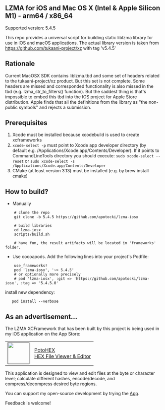 ## LZMA for iOS and Mac OS X (Intel & Apple Silicon M1) - arm64 / x86_64

Supported version: 5.4.5

This repo provides a universal script for building static liblzma library for use in iOS and macOS applications.
The actual library version is taken from https://github.com/tukaani-project/xz with tag 'v5.4.5'

## Rationale
Current MacOSX SDK contains liblzma.tbd and some set of headers related to the tukaani-project/xz product. But this set is not complete. Some headers are missed and corresponded functionality is also missed in the tbd (e.g. lzma_str_to_filters() function). But the saddest thing is that's impossible to embed this tbd into the IOS project for Apple Store distribution. Apple finds that all the definitions from the library as "the non-public symbols" and rejects a submission.

## Prerequisites
  1) Xcode must be installed because xcodebuild is used to create xcframeworks
  2) ```xcode-select -p``` must point to Xcode app developer directory (by default e.g. /Applications/Xcode.app/Contents/Developer). If it points to CommandLineTools directory you should execute:
  ```sudo xcode-select --reset``` or ```sudo xcode-select -s /Applications/Xcode.app/Contents/Developer```
  3) CMake (at least version 3.13) must be installed (e.g. by brew install cmake) 

## How to build?
 - Manually
```
    # clone the repo
    git clone -b 5.4.5 https://github.com/apotocki/lzma-iosx
    
    # build libraries
    cd lzma-iosx
    scripts/build.sh

    # have fun, the result artifacts will be located in 'frameworks' folder.
```    
 - Use cocoapods. Add the following lines into your project's Podfile:
```
    use_frameworks!
    pod 'lzma-iosx', '~> 5.4.5'
    # or optionally more precisely
    # pod 'lzma-iosx', :git => 'https://github.com/apotocki/lzma-iosx', :tag => '5.4.5.0'
```    
install new dependency:
```
   pod install --verbose
```

## As an advertisement…
The LZMA XCFramework that has been built by this project is being used in my iOS application on the App Store:

[<table align="center" border=0 cellspacing=0 cellpadding=0><tr><td><img src="https://is4-ssl.mzstatic.com/image/thumb/Purple112/v4/78/d6/f8/78d6f802-78f6-267a-8018-751111f52c10/AppIcon-0-1x_U007emarketing-0-10-0-85-220.png/460x0w.webp" width="70"/></td><td><a href="https://apps.apple.com/us/app/potohex/id1620963302">PotoHEX</a><br>HEX File Viewer & Editor</td><tr></table>]()

This application is designed to view and edit files at the byte or character level; calculate different hashes, encode/decode, and compress/decompress desired byte regions.
  
You can support my open-source development by trying the [App](https://apps.apple.com/us/app/potohex/id1620963302).

Feedback is welcome!